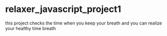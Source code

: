 # relaxer_javascript_project1
this project checks the time when you keep your breath and you can realize your healthy time breath
